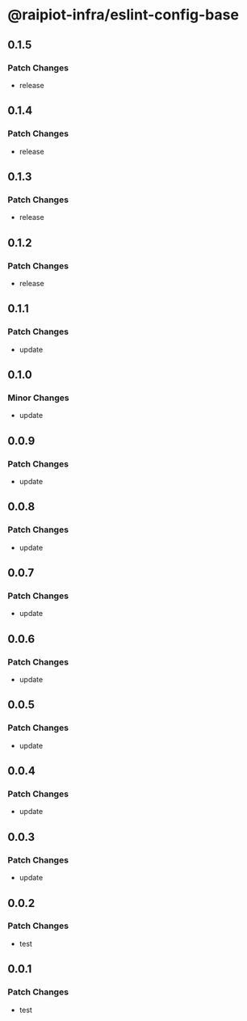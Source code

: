 # @raipiot-infra/eslint-config-base

## 0.1.5

### Patch Changes

- release

## 0.1.4

### Patch Changes

- release

## 0.1.3

### Patch Changes

- release

## 0.1.2

### Patch Changes

- release

## 0.1.1

### Patch Changes

- update

## 0.1.0

### Minor Changes

- update

## 0.0.9

### Patch Changes

- update

## 0.0.8

### Patch Changes

- update

## 0.0.7

### Patch Changes

- update

## 0.0.6

### Patch Changes

- update

## 0.0.5

### Patch Changes

- update

## 0.0.4

### Patch Changes

- update

## 0.0.3

### Patch Changes

- update

## 0.0.2

### Patch Changes

- test

## 0.0.1

### Patch Changes

- test
